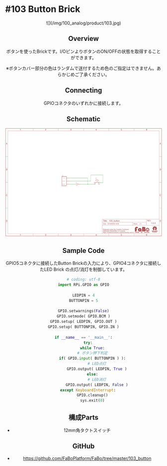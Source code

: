 # #103 Button Brick

<center>![](/img/100_analog/product/103.jpg)
<!--COLORME-->

## Overview
ボタンを使ったBrickです。I/OピンよりボタンのON/OFFの状態を取得することができます。

※ボタンカバー部分の色はランダムで送付するため色のご指定はできません。あらかじめご了承ください。

## Connecting

GPIOコネクタのいずれかに接続します。

## Schematic
![](/img/100_analog/schematic/103_button.png)

## Sample Code

GPIO5コネクタに接続したButton Brickの入力により、GPIO4コネクタに接続したLED Brick の点灯/消灯を制御しています。

```python
# coding: utf-8
import RPi.GPIO as GPIO

LEDPIN = 4
BUTTONPIN = 5

GPIO.setwarnings(False)
GPIO.setmode( GPIO.BCM )
GPIO.setup( LEDPIN, GPIO.OUT )
GPIO.setup( BUTTONPIN, GPIO.IN )

if __name__ == '__main__':
	try:
   		while True:
    	# ボタン押下判定
		if( GPIO.input( BUTTONPIN ) ):
	    	# LED点灯
        	GPIO.output( LEDPIN, True )
		else:
	    	# LED消灯
			GPIO.output( LEDPIN, False )
	except KeyboardInterrupt:
    	GPIO.cleanup()
    	sys.exit(0)
```


## 構成Parts
- 12mm角タクトスイッチ

## GitHub
- https://github.com/FaBoPlatform/FaBo/tree/master/103_button
